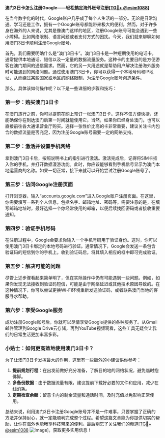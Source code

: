 **澳门3日卡怎么注册Google——轻松搞定海外账号注册[[TG💪+ @esim1088](https://t.me/s/esim1088)]**

在当今数字化的时代，Google账户几乎成了每个人生活的一部分。无论是日常沟通、学习还是工作，拥有一个Google账号都能带来极大的便利。然而，对于许多身在海外的人来说，尤其是像澳门这样的地区，注册Google账号可能会遇到一些小障碍。比如网络限制、语言问题或者支付方式的困扰。今天，我们就来聊聊如何用澳门3日卡顺利注册Google账号。

首先，我们需要明确什么是“澳门3日卡”。澳门3日卡是一种短期使用的电话卡，通常提供本地通话、短信以及一定量的数据流量服务。这种卡的主要目的是方便游客在澳门期间的通信需求。然而，它的另一大用途就是帮助用户解决注册海外服务时可能遇到的网络问题。通过使用澳门3日卡，你可以获得一个本地号码和IP地址，从而绕过某些国家或地区的网络限制，为注册Google账号创造条件。

那么，具体该如何操作呢？以下是一些详细的步骤和技巧：

### 第一步：购买澳门3日卡

在澳门旅行之前，你可以提前在网上预订一张澳门3日卡。这样不仅方便快捷，还能确保你在到达澳门后第一时间就能使用它。当然，如果你已经身处澳门，也可以直接前往各大通讯营业厅购买。选择一张性价比高的卡非常重要，建议关注卡内包含的数据流量是否充足，因为注册Google账号需要一定的网络支持。

### 第二步：激活并设置手机网络

拿到澳门3日卡后，按照说明书上的指引进行激活。激活完成后，记得将SIM卡插入你的手机，并打开数据漫游功能。此时，你应该能够看到手机信号显示为澳门本地运营商的名称。如果一切正常，接下来就可以开始尝试注册Google账号了。

### 第三步：访问Google注册页面

打开浏览器，输入“accounts.google.com”进入Google账户注册页面。在这里，你需要填写一系列个人信息，包括名字、邮箱地址、密码等。需要注意的是，在填写邮箱地址时，最好选择一个你经常使用的邮箱，以便后续找回密码或者接收重要通知。

### 第四步：验证手机号码

在注册过程中，Google会要求你输入一个手机号码用于验证身份。这时，你可以使用澳门3日卡绑定的本地号码进行验证。通常情况下，Google会发送一条包含验证码的短信到你的手机上。收到验证码后，将其填入相应的框中即可完成验证。

### 第五步：解决可能的问题

尽管上述步骤看起来简单明了，但在实际操作中仍有可能遇到一些问题。例如，如果你发现无法接收到验证码短信，可能是由于网络延迟或其他技术原因导致的。在这种情况下，你可以尝试更换Wi-Fi环境重新发送验证码，或者联系澳门当地的客服寻求帮助。

### 第六步：享受Google服务

成功注册Google账号后，你就可以尽情享受Google提供的各种服务了。从Gmail邮件管理到Google Drive云存储，再到YouTube视频观看，这些工具无疑会让我们的日常生活更加丰富多彩。

### 小贴士：如何更高效地使用澳门3日卡？

为了让澳门3日卡发挥最大的作用，这里有一些额外的小建议供你参考：

1. **提前规划行程**：在出发前做好充分准备，了解目的地的网络状况，避免临时抱佛脚。
2. **多备份数据**：由于数据流量有限，建议提前下载好必要的文件和应用，减少在线消耗。
3. **定期检查余额**：留意卡内的剩余流量和通话时间，及时充值以免影响正常使用。

总结来说，利用澳门3日卡注册Google账号并不是一件难事，只要掌握了正确的方法并保持耐心，就一定能顺利完成整个过程。希望这篇文章能为你提供切实的帮助，让你在海外也能畅享科技带来的便利。最后别忘了关注我们的频道[[TG💪+ @esim1088](https://t.me/s/esim1088) ![Image](https://i.postimg.cc/4NQfJmqS/Snipaste-2025-05-13-00-14-12.png)]，获取更多实用信息！